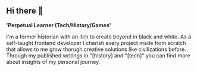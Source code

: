 ## Hi there 👋

<!--
**Luis-D-Espinoza/Luis-D-Espinoza** is a ✨ _special_ ✨ repository because its `README.md` (this file) appears on your GitHub profile.

Here are some ideas to get you started:

- 🔭 I’m currently working on ...
- 🌱 I’m currently learning ...
- 👯 I’m looking to collaborate on ...
- 🤔 I’m looking for help with ...
- 💬 Ask me about ...
- 📫 How to reach me: ...
- 😄 Pronouns: ...
- ⚡ Fun fact: ...
-->

**'Perpetual Learner (Tech/History/Games'**

I'm a former historian with an itch to create beyond in black and white. As a self-taught frontend developer I cherish every project made from scratch that allows to me grow thorugh creative solutions like civilizations before.  Through my published writings in "[history] and "[tech]" you can find more about insights of my personal journey.
